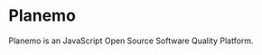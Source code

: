 Planemo
===========================================================

Planemo is an JavaScript Open Source Software Quality Platform.